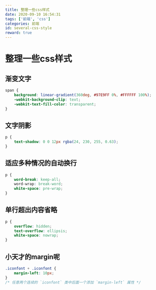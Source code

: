 ```yaml
---
title: 整理一些css样式
date: 2020-09-10 16:54:31
tags: ['前端', 'css']
categories: 前端
id: several-css-style
reward: true
---
```


# 整理一些css样式

## 渐变文字

```css
span {
    background: linear-gradient(360deg, #97E9FF 0%, #FFFFFF 100%);
    -webkit-background-clip: text;
    -webkit-text-fill-color: transparent;
}
```

## 文字阴影

```css
p {
    text-shadow: 0 0 12px rgba(24, 230, 255, 0.63);
}
```

## 适应多种情况的自动换行

```css
p {
    word-break: keep-all;
    word-wrap: break-word;
    white-space: pre-wrap;
}
```

## 单行超出内容省略

```css
p {
    overflow: hidden;
    text-overflow: ellipsis;
    white-space: nowrap;
}
```

## 小天才的margin呢

```css
.iconfont + .iconfont {
    margin-left: 10px;
}
/* 任意两个连续的 `iconfont` 类中后面一个添加 `margin-left` 属性 */
```

